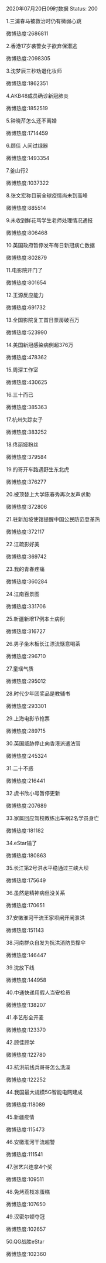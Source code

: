 2020年07月20日09时数据
Status: 200

1.三浦春马被救治时仍有微弱心跳

微博热度:2686811

2.香港17岁袭警女子欲弃保潜逃

微博热度:2098305

3.沈梦辰三秒劝退化妆师

微博热度:1862351

4.AKB48成员确诊新冠肺炎

微博热度:1852519

5.钟晓芹怎么还不离婚

微博热度:1714459

6.顾佳 人间过绿器

微博热度:1493354

7.釜山行2

微博热度:1037322

8.张文宏称目前全球疫情尚未到高峰

微博热度:885514

9.未收到鲜花骂学生老师处理情况通报

微博热度:806468

10.英国政府暂停发布每日新冠病亡数据

微博热度:802879

11.电影院开门了

微博热度:801654

12.王源反应能力

微博热度:691732

13.全国影院复工首日票房破百万

微博热度:523990

14.美国新冠感染病例超376万

微博热度:478362

15.周深工作室

微博热度:430625

16.三十而已

微博热度:385363

17.杭州失踪女子

微博热度:383252

18.佟丽娅粉丝

微博热度:379584

19.的哥开车路遇野生东北虎

微博热度:376277

20.被顶替上大学陈春秀再次发声求助

微博热度:372806

21.驻新加坡使馆提醒中国公民防范登革热

微博热度:372117

22.江疏影好美

微博热度:369742

23.我的青春疼痛

微博热度:360284

24.江南百景图

微博热度:331706

25.新疆新增17例本土病例

微博热度:316727

26.男子坐木板长江漂流惬意喝茶

微博热度:296710

27.童瑶气质

微博热度:295012

28.时代少年团奖品是教辅书

微博热度:293301

29.上海电影节抢票

微博热度:289715

30.英国威胁停止向香港派遣法官

微博热度:245324

31.二十不惑

微博热度:216441

32.虞书欣小号暂停更新

微博热度:207689

33.家属回应驾校教练出车祸2名学员身亡

微博热度:181182

34.eStar输了

微博热度:180863

35.长江第2号洪水平稳通过三峡大坝

微博热度:175649

36.虽然是精神病但没关系

微博热度:170651

37.安徽淮河干流王家坝闸开闸泄洪

微博热度:151143

38.河南群众自发为抗洪消防员撑伞

微博热度:146447

39.沈放下线

微博热度:144958

40.中通快递用假人当安检员

微博热度:138207

41.李艺彤全开麦

微博热度:123370

42.顾佳顾学

微博热度:122780

43.抗洪前线兵哥哥怎么洗澡

微博热度:122252

44.我国最大规模5G智能电网建成

微博热度:118089

45.新疆疫情

微博热度:115473

46.安徽淮河干流超警

微博热度:111541

47.张艺兴连拿4个奖

微博热度:109511

48.免烤荔枝冻蛋糕

微博热度:107650

49.汉密尔顿夺冠

微博热度:102657

50.QG战胜eStar

微博热度:102360

